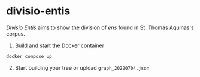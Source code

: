 # divisio-entis

_Divisio Entis_ aims to show the division of _ens_ found in St. Thomas Aquinas's corpus.

1. Build and start the Docker container
```bash
docker compose up
```
2. Start building your tree or upload `graph_20220704.json`

